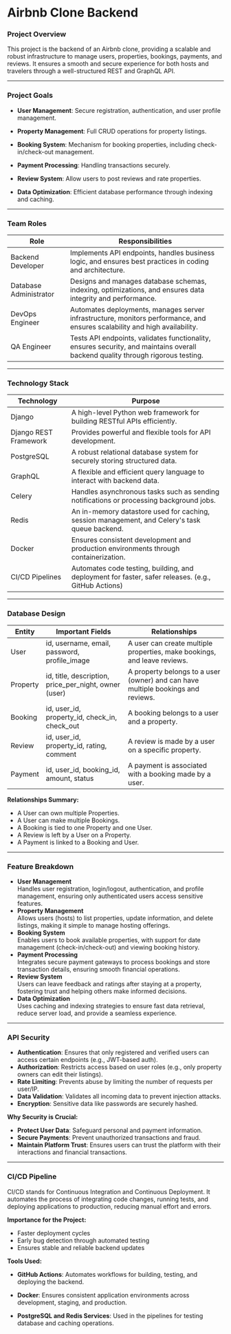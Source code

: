 # Airbnb Clone Backend

### Project Overview

This project is the backend of an Airbnb clone, providing a scalable and robust infrastructure to manage users, properties, bookings, payments, and reviews. It ensures a smooth and secure experience for both hosts and travelers through a well-structured REST and GraphQL API.

---

### Project Goals

- **User Management**: Secure registration, authentication, and user profile management.

- **Property Management**: Full CRUD operations for property listings.

- **Booking System**: Mechanism for booking properties, including check-in/check-out management.

- **Payment Processing**: Handling transactions securely.

- **Review System**: Allow users to post reviews and rate properties.

- **Data Optimization**: Efficient database performance through indexing and caching.


---

### Team Roles

| Role | Responsibilities |
| ----------- | ----------- |
| Backend Developer | Implements API endpoints, handles business logic, and ensures best practices in coding and architecture. |
| Database Administrator | Designs and manages database schemas, indexing, optimizations, and ensures data integrity and performance. |
| DevOps Engineer | Automates deployments, manages server infrastructure, monitors performance, and ensures scalability and high availability. |
| QA Engineer | Tests API endpoints, validates functionality, ensures security, and maintains overall backend quality through rigorous testing. |

---

### Technology Stack

| Technology | Purpose |
| ----------- | ----------- |
| Django | A high-level Python web framework for building RESTful APIs efficiently. |
| Django REST Framework | Provides powerful and flexible tools for API development. |
| PostgreSQL | A robust relational database system for securely storing structured data. |
| GraphQL | A flexible and efficient query language to interact with backend data. |
| Celery | Handles asynchronous tasks such as sending notifications or processing background jobs. |
| Redis | An in-memory datastore used for caching, session management, and Celery's task queue backend. |
| Docker | Ensures consistent development and production environments through containerization. |
| CI/CD Pipelines | Automates code testing, building, and deployment for faster, safer releases. (e.g., GitHub Actions) |

---

### Database Design

| Entity | Important Fields | Relationships |
| ----------- | ----------- | ----------- |
| User | id, username, email, password, profile_image | A user can create multiple properties, make bookings, and leave reviews. |
| Property | id, title, description, price_per_night, owner (user) | A property belongs to a user (owner) and can have multiple bookings and reviews. |
| Booking | id, user_id, property_id, check_in, check_out | A booking belongs to a user and a property. |
| Review | id, user_id, property_id, rating, comment | A review is made by a user on a specific property. |
| Payment | id, user_id, booking_id, amount, status | A payment is associated with a booking made by a user. |

**Relationships Summary:**
- A User can own multiple Properties.
- A User can make multiple Bookings.
- A Booking is tied to one Property and one User.
- A Review is left by a User on a Property.
- A Payment is linked to a Booking and User.

---

### Feature Breakdown

- **User Management**  
  Handles user registration, login/logout, authentication, and profile management, ensuring only authenticated users access sensitive features.
- **Property Management**  
  Allows users (hosts) to list properties, update information, and delete listings, making it simple to manage hosting offerings.
- **Booking System**  
  Enables users to book available properties, with support for date management (check-in/check-out) and viewing booking history.
- **Payment Processing**  
  Integrates secure payment gateways to process bookings and store transaction details, ensuring smooth financial operations.
- **Review System**  
  Users can leave feedback and ratings after staying at a property, fostering trust and helping others make informed decisions.
- **Data Optimization**  
  Uses caching and indexing strategies to ensure fast data retrieval, reduce server load, and provide a seamless experience.

---

### API Security

- **Authentication**: Ensures that only registered and verified users can access certain endpoints (e.g., JWT-based auth).
- **Authorization**: Restricts access based on user roles (e.g., only property owners can edit their listings).
- **Rate Limiting**: Prevents abuse by limiting the number of requests per user/IP.
- **Data Validation**: Validates all incoming data to prevent injection attacks.
- **Encryption**: Sensitive data like passwords are securely hashed.

**Why Security is Crucial:**  
- **Protect User Data**: Safeguard personal and payment information.
- **Secure Payments**: Prevent unauthorized transactions and fraud.
- **Maintain Platform Trust**: Ensures users can trust the platform with their interactions and financial transactions.

---

### CI/CD Pipeline

CI/CD stands for Continuous Integration and Continuous Deployment. It automates the process of integrating code changes, running tests, and deploying applications to production, reducing manual effort and errors.

**Importance for the Project:**
- Faster deployment cycles
- Early bug detection through automated testing
- Ensures stable and reliable backend updates

**Tools Used:**

- **GitHub Actions**: Automates workflows for building, testing, and deploying the backend.

- **Docker**: Ensures consistent application environments across development, staging, and production.

- **PostgreSQL and Redis Services**: Used in the pipelines for testing database and caching operations.